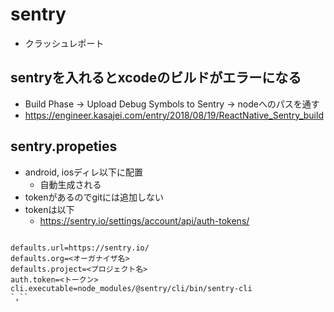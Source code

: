 # sentry
* クラッシュレポート

## sentryを入れるとxcodeのビルドがエラーになる
* Build Phase -> Upload Debug Symbols to Sentry -> nodeへのパスを通す
* https://engineer.kasajei.com/entry/2018/08/19/ReactNative_Sentry_build

## sentry.propeties
* android, iosディレ以下に配置
    * 自動生成される
* tokenがあるのでgitには追加しない
* tokenは以下
    * https://sentry.io/settings/account/api/auth-tokens/

```

defaults.url=https://sentry.io/
defaults.org=<オーガナイザ名>
defaults.project=<プロジェクト名>
auth.token=<トークン>
cli.executable=node_modules/@sentry/cli/bin/sentry-cli
`,``
